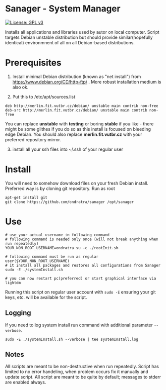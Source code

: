 # Sanager - System Manager

[![License: GPL v3](https://img.shields.io/badge/License-GPL%20v3-blue.svg)](http://www.gnu.org/licenses/gpl-3.0)

Installs all applications and libraries used by autor on local computer. Script targets Debian unstable distribution
but should provide similar(hopefully identical) environmnent of all on all Debian-based distributions.

# Prerequisites
1) Install minimal Debian distribution (known as "net install") from https://www.debian.org/CD/http-ftp/ . 
More robust installation medium is also ok.

2) Put this to /etc/apt/sources.list
```
deb http://merlin.fit.vutbr.cz/debian/ unstable main contrib non-free
deb-src http://merlin.fit.vutbr.cz/debian/ unstable main contrib non-free
```
You can replace **unstable** with **testing** or boring **stable** if you like - there might be some glithes if you do so as this install is focused on bleeding edge Debian.
You should also replace **merlin.fit.vutbr.cz** with your preferred repository mirror.

3) install all your ssh files into ~/.ssh of your regular user

# Install
You will need to somehow download files on your fresh Debian install. Preferred way is by cloning git repository.
Run as root
```
apt-get install git
git clone https://github.com/ondratra/sanager /opt/sanager
```

# Use
```
# use your actual username in following command
# following command is needed only once (will not break anything when run repeatedly)
YOUR_NON_ROOT_USERNAME=ondratra su -c ./rootInit.sh

# following command must be run as regular user($YOUR_NON_ROOT_USERNAME)
# it install all packages and restores all configurations from Sanager
sudo -E ./systemInstall.sh

# you can now restart pc(preferred) or start graphical interface via
lightdm
```
Running this script on regular user account with `sudo -E` ensuring your git keys, etc. will be available for the script.

## Logging
If you need to log system install run command with additional parameter `--verbose`.
```
sudo -E ./systemInstall.sh --verbose | tee systemInstall.log
```


## Notes
All scripts are meant to be non-destructive when run repeatedly.
Script has limited to no error handeling, when problem occurs fix it manually and update script.
All script are meant to be quite by default; messages to stderr are enabled always.

